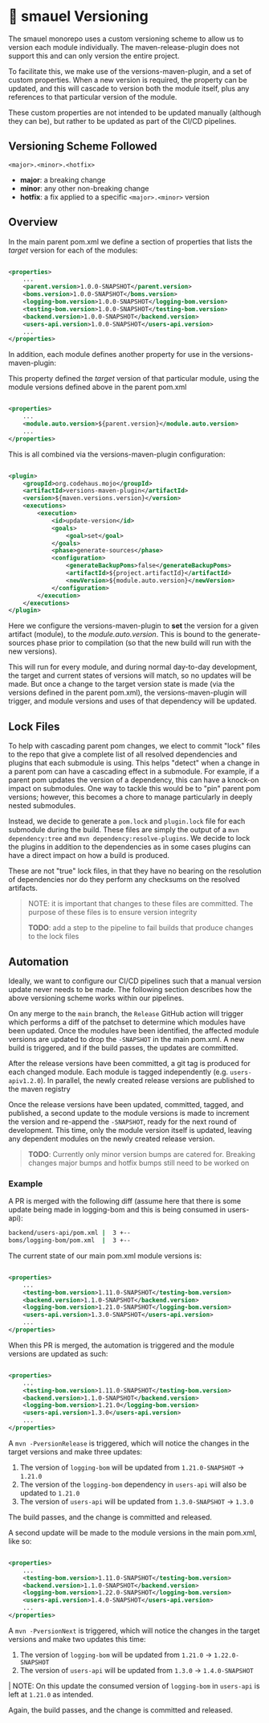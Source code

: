 # 🚢 smauel Versioning

The smauel monorepo uses a custom versioning scheme to allow us to version each module individually. The
maven-release-plugin does not support this and can only version the entire project.

To facilitate this, we make use of the versions-maven-plugin, and a set of custom properties. When a new version is
required, the property can be updated, and this will cascade to version both the module itself, plus any references to
that particular version of the module.

These custom properties are not intended to be updated manually (although they can be), but rather to
be updated as part of the CI/CD pipelines.

## Versioning Scheme Followed

```
<major>.<minor>.<hotfix>
```

- **major**: a breaking change
- **minor**: any other non-breaking change
- **hotfix**: a fix applied to a specific `<major>.<minor>` version

## Overview

In the main parent pom.xml we define a section of properties that lists the _target_ version for each of the modules:

```xml

<properties>
    ...
    <parent.version>1.0.0-SNAPSHOT</parent.version>
    <boms.version>1.0.0-SNAPSHOT</boms.version>
    <logging-bom.version>1.0.0-SNAPSHOT</logging-bom.version>
    <testing-bom.version>1.0.0-SNAPSHOT</testing-bom.version>
    <backend.version>1.0.0-SNAPSHOT</backend.version>
    <users-api.version>1.0.0-SNAPSHOT</users-api.version>
    ...
</properties>
```

In addition, each module defines another property for use in the versions-maven-plugin:

This property defined the _target_ version of that particular module, using the module versions defined above in the
parent pom.xml

```xml

<properties>
    ...
    <module.auto.version>${parent.version}</module.auto.version>
    ...
</properties>
```

This is all combined via the versions-maven-plugin configuration:

```xml

<plugin>
    <groupId>org.codehaus.mojo</groupId>
    <artifactId>versions-maven-plugin</artifactId>
    <version>${maven.versions.version}</version>
    <executions>
        <execution>
            <id>update-version</id>
            <goals>
                <goal>set</goal>
            </goals>
            <phase>generate-sources</phase>
            <configuration>
                <generateBackupPoms>false</generateBackupPoms>
                <artifactId>${project.artifactId}</artifactId>
                <newVersion>${module.auto.version}</newVersion>
            </configuration>
        </execution>
    </executions>
</plugin>
```

Here we configure the versions-maven-plugin to **set** the version for a given artifact (module), to the
_module.auto.version_. This is bound to the generate-sources phase prior to compilation (so that the new build will run
with
the new versions).

This will run for every module, and during normal day-to-day development, the target and current states of versions will
match, so no updates will be made. But once a change to the target version state is made (via the versions defined in
the parent pom.xml), the versions-maven-plugin will trigger, and module versions and uses of that dependency will be
updated.

## Lock Files

To help with cascading parent pom changes, we elect to commit "lock" files to the repo that give a complete list of all
resolved dependencies and plugins that each submodule is using. This helps "detect" when a change in a parent pom can
have a cascading effect in a submodule. For example, if a parent pom updates the version of a dependency, this can have
a
knock-on impact on submodules. One way to tackle this would be to "pin" parent pom versions; however, this becomes a
chore to manage particularly in deeply nested submodules.

Instead, we decide to generate a `pom.lock` and `plugin.lock` file for each submodule during the build. These files are
simply the output of a `mvn dependency:tree` and `mvn dependency:resolve-plugins`. We decide to lock the plugins in
addition to the dependencies as in some cases plugins can have a direct impact on how a build is produced.

These are not "true" lock files, in that they have no bearing on the resolution of dependencies nor do they perform any
checksums on the resolved artifacts.

> NOTE: it is important that changes to these files are committed. The purpose of these files is to ensure version
> integrity
>
> **TODO**: add a step to the pipeline to fail builds that produce changes to the lock files

## Automation

Ideally, we want to configure our CI/CD pipelines such that a manual version update never needs to be made. The
following
section describes how the above versioning scheme works within our pipelines.

On any merge to the `main` branch, the `Release` GitHub action will trigger which performs a diff of the patchset to
determine which modules have been updated. Once the modules have been identified, the affected module versions are
updated to drop the `-SNAPSHOT` in the main pom.xml. A new build is triggered, and if the build passes, the updates are
committed.

After the release versions have been committed, a git tag is produced for each changed module. Each module is tagged
independently (e.g. `users-apiv1.2.0`). In parallel, the newly created release versions are published to the maven
registry

Once the release versions have been updated, committed, tagged, and published, a second update to the module versions is
made to increment the version and re-append the `-SNAPSHOT`, ready for the next round of development. This time, only
the module version itself is updated, leaving any dependent modules on the newly created release version.

> **TODO**: Currently only minor version bumps are catered for. Breaking changes major bumps and hotfix bumps still need
> to be worked on

### Example

A PR is merged with the following diff (assume here that there is some update being made in logging-bom and this is
being consumed in users-api):

```bash
backend/users-api/pom.xml |  3 +--
boms/logging-bom/pom.xml  |  3 +--
```

The current state of our main pom.xml module versions is:

```xml

<properties>
    ...
    <testing-bom.version>1.11.0-SNAPSHOT</testing-bom.version>
    <backend.version>1.1.0-SNAPSHOT</backend.version>
    <logging-bom.version>1.21.0-SNAPSHOT</logging-bom.version>
    <users-api.version>1.3.0-SNAPSHOT</users-api.version>
    ...
</properties>
```

When this PR is merged, the automation is triggered and the module versions are updated as such:

```xml

<properties>
    ...
    <testing-bom.version>1.11.0-SNAPSHOT</testing-bom.version>
    <backend.version>1.1.0-SNAPSHOT</backend.version>
    <logging-bom.version>1.21.0</logging-bom.version>
    <users-api.version>1.3.0</users-api.version>
    ...
</properties>
```

A `mvn -PversionRelease` is triggered, which will notice the changes in the target versions and make three updates:

1. The version of `logging-bom` will be updated from `1.21.0-SNAPSHOT` -> `1.21.0`
2. The version of the `logging-bom` dependency in `users-api` will also be updated to `1.21.0`
3. The version of `users-api` will be updated from `1.3.0-SNAPSHOT` -> `1.3.0`

The build passes, and the change is committed and released.

A second update will be made to the module versions in the main pom.xml, like so:

```xml

<properties>
    ...
    <testing-bom.version>1.11.0-SNAPSHOT</testing-bom.version>
    <backend.version>1.1.0-SNAPSHOT</backend.version>
    <logging-bom.version>1.22.0-SNAPSHOT</logging-bom.version>
    <users-api.version>1.4.0-SNAPSHOT</users-api.version>
    ...
</properties>
```

A `mvn -PversionNext` is triggered, which will notice the changes in the target versions and make two updates this
time:

1. The version of `logging-bom` will be updated from `1.21.0` -> `1.22.0-SNAPSHOT`
2. The version of `users-api` will be updated from `1.3.0` -> `1.4.0-SNAPSHOT`

| NOTE: On this update the consumed version of `logging-bom` in `users-api` is left at `1.21.0` as intended.

Again, the build passes, and the change is committed and released.

